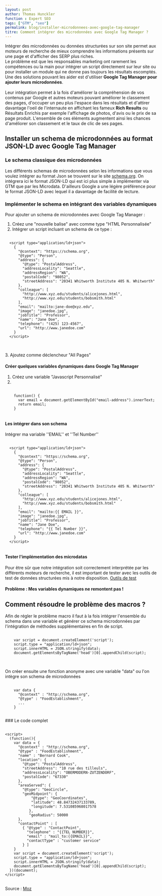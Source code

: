 ```yaml
---
layout: post
author: Thomas Hunckler
function : Expert SEO
tags: ["GTM", "seo"]
permalink: blog/installer-microdonnees-avec-google-tag-manager
titre: Comment intégrer des microdonnées avec Google Tag Manager ?
---
```

Intégrer des microdonnées ou données structurées sur son site permet aux moteurs de recherche de mieux comprendre les informations présents sur une page et d'afficher des SERP plus riches.<br>
Le problème est que les responsables marketing ont rarement les compétences ou la main pour intégrer un script directement sur leur site ou pour installer un module qui ne donne pas toujours les résultats escomptés.<br>
Une des solutions pouvant les aider est d'utiliser **Google Tag Manager pour ajouter leurs microdonnées**.<br>
<br>
Leur intégration permet à la fois d'améliorer la compréhension de vos contenus par Google et autres moteurs pouvant améliorer le classement des pages, d'occuper un peu plus l'espace dans les résultats et d'attirer davantage l'oeil de l'internaute en affichant les fameux **Rich Results** ou Résultats Enrichis par exemple l'affichage de photos, d'avis ou le prix de sa page produit. L'ensemble de ces éléments augmentent ainsi les chances d'améliorer son classement et le taux de clic de ses pages.
## Installer un schema de microdonnées au format JSON-LD avec Google Tag Manager
### Le schema classique des microdonnées
Les différents schemas de microdonnées selon les informations que vous voulez intégrer au format Json se trouvent sur le site [schema.org](https://schema.org/).
On intégrera ici le format JSON-LD qui est ici plus simple à implémenter via GTM que par les Microdata.
D'ailleurs Google a une légère préférence pour le format JSON-LD avec lequel il a davantage de facilité de lecture.

### Implémenter le schema en intégrant des variables dynamiques
Pour ajouter un schema de microdonnées avec Google Tag Manager :<br>
1. Créez une "nouvelle balise" avec comme type "HTML Personnalisée"<br>
2. Intégrer un script incluant un schema de ce type :<br>
<pre>
  <code>
  &lt;script type="application/ld+json"&gt;
    {
      "@context": "https://schema.org",
      "@type": "Person",
      "address": {
        "@type": "PostalAddress",
        "addressLocality": "Seattle",
        "addressRegion": "WA",
        "postalCode": "98052",
        "streetAddress": "20341 Whitworth Institute 405 N. Whitworth"
      },
      "colleague": [
        "http://www.xyz.edu/students/alicejones.html",
        "http://www.xyz.edu/students/bobsmith.html"
      ],
      "email": "mailto:jane-doe@xyz.edu",
      "image": "janedoe.jpg",
      "jobTitle": "Professor",
      "name": "Jane Doe",
      "telephone": "(425) 123-4567",
      "url": "http://www.janedoe.com"
    }
  &lt;/script&gt;
  </code>
</pre>
<br>
3. Ajoutez comme déclencheur "All Pages"


#### Créer quelques variables dynamiques dans Google Tag Manager

1. Créez une variable "Javascript Personnalisé"<br>
2. <br>
<pre>
  <code>
    function() {
      var email = document.getElementById("email-address").innerText;
      return email;
    }
  </code>
</pre>


#### Les intégrer dans son schema
Intégrer ma variable ''EMAIL'' et ''Tel Number''
<pre>
  <code>
  &lt;script type="application/ld+json"&gt;
    {
      "@context": "https://schema.org",
      "@type": "Person",
      "address": {
        "@type": "PostalAddress",
        "addressLocality": "Seattle",
        "addressRegion": "WA",
        "postalCode": "98052",
        "streetAddress": "20341 Whitworth Institute 405 N. Whitworth"
      },
      "colleague": [
        "http://www.xyz.edu/students/alicejones.html",
        "http://www.xyz.edu/students/bobsmith.html"
      ],
      "email": "mailto:&#x7B;&#x7B; EMAIL &#x7d;&#x7d;",
      "image": "janedoe.jpg",
      "jobTitle": "Professor",
      "name": "Jane Doe",
      "telephone": "&#x7B;&#x7B; Tel Number &#x7d;&#x7d;",
      "url": "http://www.janedoe.com"
    }
  &lt;/script&gt;
  </code>
</pre>
#### Tester l'implémentation des microdatas
Pour être sûr que notre intégration soit correctement interprétée par les différents moteurs de recherche, il est important de tester avec les outils de test de données structurées mis à notre disposition.
[Outils de test](https://developers.google.com/search/docs/advanced/structured-data)
#### Problème : Mes variables dynamiques ne remontent pas !

## Comment résoudre le problème des macros ?
Afin de régler le problème macro il faut à la fois intégrer l'ensemble du schema dans une variable et générer ce schema microdonnées par l'intégration de méthodes supplémentaires en fin de script.
<pre>
  <code>
    var script = document.createElement('script');
    script.type = "application/ld+json";
    script.innerHTML = JSON.stringify(data);
    document.getElementsByTagName('head')[0].appendChild(script);
  </code>
</pre>
<br>
On créer ensuite une fonction anonyme avec une variable "data" ou l'on intègre son schema de microdonnées
<pre>
  <code>
    var data {
      "@context" : "http://schema.org",
      "@type" : "FoodEstablishment",
      ...
    }
  </code>
</pre>
### Le code complet
<pre>
  <code>
&lt;script&gt;
  (function(){
    var data = {
      "@context" : "http://schema.org",
      "@type" : "FoodEstablishment",
      "name" : "Bernard Cook",
      "location": {
        "@type": "PostalAddress",
        "streetAddress": "10 rue des tilleuls",
        "addressLocality": "OBERMODERN-ZUTZENDORF",
        "postalCode": "67330"
      },
      "areaServed": {
        "@type": "GeoCircle",
        "geoMidpoint": {
            "@type": "GeoCoordinates",
            "latitude": 48.84732437133789,
            "longitude": 7.531085968017578
           },
           "geoRadius": 50000
      },
      "contactPoint" : [
        { "@type" : "ContactPoint",
          "telephone" : "{{TEL NUMBER}}",
          "email" : "mail_to:{{EMAIL}}",
          "contactType" : "customer service"
        } ]
    }
    var script = document.createElement('script');
    script.type = "application/ld+json";
    script.innerHTML = JSON.stringify(data);
    document.getElementsByTagName('head')[0].appendChild(script);
  })(document);
&lt;/script&gt;
</code>
</pre>

Source : [Moz](https://moz.com/blog/using-google-tag-manager-to-dynamically-generate-schema-org-json-ld-tags)
